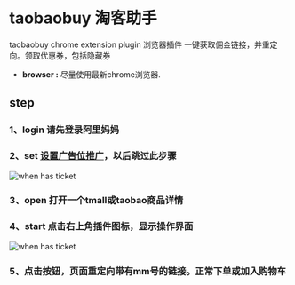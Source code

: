 # taobaobuy 淘客助手
taobaobuy chrome extension plugin 浏览器插件
一键获取佣金链接，并重定向。领取优惠券，包括隐藏券
* **browser :** 尽量使用最新chrome浏览器.

## step

### 1、login 请先登录阿里妈妈

### 2、set [设置广告位推广](http://pub.alimama.com/myunion.htm?spm=0.0.0.0.NnFGk2#!/manage/site/site?spm=0.0.0.0.NnFGk2&tab=4&toPage=1)，以后跳过此步骤
![when has ticket](https://github.com/ouqinglai/12306buy/blob/taobaobuy/screenshot/register.png)

### 3、open 打开一个tmall或taobao商品详情

### 4、start 点击右上角插件图标，显示操作界面
![when has ticket](https://github.com/ouqinglai/12306buy/blob/taobaobuy/screenshot/main.png)

### 5、点击按钮，页面重定向带有mm号的链接。正常下单或加入购物车